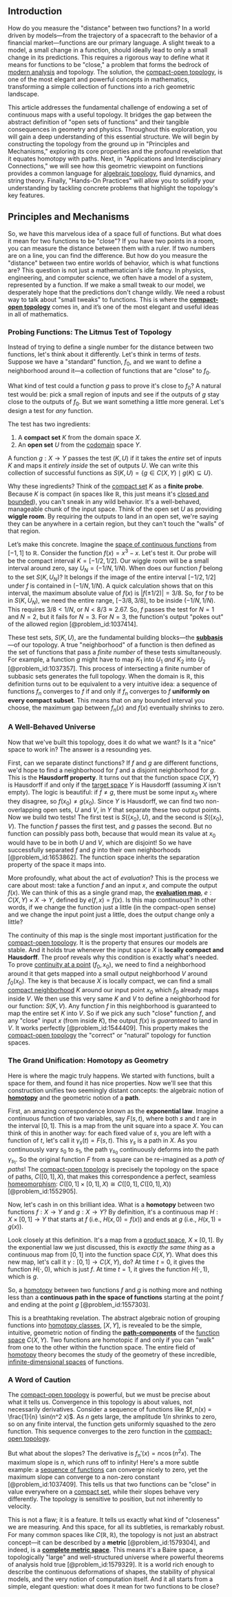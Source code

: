 ## Introduction
How do you measure the "distance" between two functions? In a world driven by models—from the trajectory of a spacecraft to the behavior of a financial market—functions are our primary language. A slight tweak to a model, a small change in a function, should ideally lead to only a small change in its predictions. This requires a rigorous way to define what it means for functions to be "close," a problem that forms the bedrock of [modern analysis](@article_id:145754) and topology. The solution, the [compact-open topology](@article_id:153382), is one of the most elegant and powerful concepts in mathematics, transforming a simple collection of functions into a rich geometric landscape.

This article addresses the fundamental challenge of endowing a set of continuous maps with a useful topology. It bridges the gap between the abstract definition of "open sets of functions" and their tangible consequences in geometry and physics. Throughout this exploration, you will gain a deep understanding of this essential structure. We will begin by constructing the topology from the ground up in "Principles and Mechanisms," exploring its core properties and the profound revelation that it equates homotopy with paths. Next, in "Applications and Interdisciplinary Connections," we will see how this geometric viewpoint on functions provides a common language for [algebraic topology](@article_id:137698), fluid dynamics, and string theory. Finally, "Hands-On Practices" will allow you to solidify your understanding by tackling concrete problems that highlight the topology's key features.

## Principles and Mechanisms

So, we have this marvelous idea of a space full of functions. But what does it mean for two functions to be "close"? If you have two points in a room, you can measure the distance between them with a ruler. If two numbers are on a line, you can find the difference. But how do you measure the "distance" between two entire worlds of behavior, which is what functions are? This question is not just a mathematician's idle fancy. In physics, engineering, and computer science, we often have a model of a system, represented by a function. If we make a small tweak to our model, we desperately hope that the predictions don't change wildly. We need a robust way to talk about "small tweaks" to functions. This is where the **[compact-open topology](@article_id:153382)** comes in, and it’s one of the most elegant and useful ideas in all of mathematics.

### Probing Functions: The Litmus Test of Topology

Instead of trying to define a single number for the distance between two functions, let's think about it differently. Let's think in terms of *tests*. Suppose we have a "standard" function, $f_0$, and we want to define a neighborhood around it—a collection of functions that are "close" to $f_0$.

What kind of test could a function $g$ pass to prove it's close to $f_0$? A natural test would be: pick a small region of inputs and see if the outputs of $g$ stay close to the outputs of $f_0$. But we want something a little more general. Let's design a test for *any* function.

The test has two ingredients:

1.  A **compact set** $K$ from the domain space $X$.
2.  An **open set** $U$ from the [codomain](@article_id:138842) space $Y$.

A function $g: X \to Y$ passes the test $(K, U)$ if it takes the *entire* set of inputs $K$ and maps it *entirely inside* the set of outputs $U$. We can write this collection of successful functions as $S(K, U) = \{ g \in C(X, Y) \mid g(K) \subseteq U \}$.

Why these ingredients? Think of the [compact set](@article_id:136463) $K$ as a **finite probe**. Because $K$ is compact (in spaces like $\mathbb{R}$, this just means it's [closed and bounded](@article_id:140304)), you can't sneak in any wild behavior. It's a well-behaved, manageable chunk of the input space. Think of the open set $U$ as providing **wiggle room**. By requiring the outputs to land in an open set, we're saying they can be anywhere in a certain region, but they can't touch the "walls" of that region.

Let’s make this concrete. Imagine the [space of continuous functions](@article_id:149901) from $[-1, 1]$ to $\mathbb{R}$. Consider the function $f(x) = x^3 - x$. Let's test it. Our probe will be the compact interval $K = [-1/2, 1/2]$. Our wiggle room will be a small interval around zero, say $U_N = (-1/N, 1/N)$. When does our function $f$ belong to the set $S(K, U_N)$? It belongs if the image of the entire interval $[-1/2, 1/2]$ under $f$ is contained in $(-1/N, 1/N)$. A quick calculation shows that on this interval, the maximum absolute value of $f(x)$ is $|f(\pm 1/2)| = 3/8$. So, for $f$ to be in $S(K, U_N)$, we need the entire range, $[ -3/8, 3/8 ]$, to be inside $(-1/N, 1/N)$. This requires $3/8 < 1/N$, or $N < 8/3 \approx 2.67$. So, $f$ passes the test for $N=1$ and $N=2$, but it fails for $N=3$. For $N=3$, the function's output "pokes out" of the allowed region [@problem_id:1037414].

These test sets, $S(K, U)$, are the fundamental building blocks—the **[subbasis](@article_id:151143)**—of our topology. A true "neighborhood" of a function is then defined as the set of functions that pass a *finite number* of these tests simultaneously. For example, a function $g$ might have to map $K_1$ into $U_1$ *and* $K_2$ into $U_2$ [@problem_id:1037357]. This process of intersecting a finite number of subbasic sets generates the full topology. When the domain is $\mathbb{R}$, this definition turns out to be equivalent to a very intuitive idea: a sequence of functions $f_n$ converges to $f$ if and only if $f_n$ converges to $f$ **uniformly on every compact subset**. This means that on any bounded interval you choose, the maximum gap between $f_n(x)$ and $f(x)$ eventually shrinks to zero.

### A Well-Behaved Universe

Now that we've built this topology, does it do what we want? Is it a "nice" space to work in? The answer is a resounding yes.

First, can we separate distinct functions? If $f$ and $g$ are different functions, we'd hope to find a neighborhood for $f$ and a disjoint neighborhood for $g$. This is the **Hausdorff property**. It turns out that the function space $C(X,Y)$ is Hausdorff if and only if the [target space](@article_id:142686) $Y$ is Hausdorff (assuming $X$ isn't empty). The logic is beautiful: if $f \neq g$, there must be some input $x_0$ where they disagree, so $f(x_0) \neq g(x_0)$. Since $Y$ is Hausdorff, we can find two non-overlapping open sets, $U$ and $V$, in $Y$ that separate these two output points. Now we build two tests! The first test is $S(\{x_0\}, U)$, and the second is $S(\{x_0\}, V)$. The function $f$ passes the first test, and $g$ passes the second. But no function can possibly pass both, because that would mean its value at $x_0$ would have to be in both $U$ and $V$, which are disjoint! So we have successfully separated $f$ and $g$ into their own neighborhoods [@problem_id:1653862]. The function space inherits the separation property of the space it maps into.

More profoundly, what about the act of *evaluation*? This is the process we care about most: take a function $f$ and an input $x$, and compute the output $f(x)$. We can think of this as a single grand map, the **[evaluation map](@article_id:149280)**, $e: C(X, Y) \times X \to Y$, defined by $e(f, x) = f(x)$. Is this map continuous? In other words, if we change the function just a little (in the compact-open sense) and we change the input point just a little, does the output change only a little?

The continuity of this map is the single most important justification for the [compact-open topology](@article_id:153382). It is the property that ensures our models are stable. And it holds true whenever the input space $X$ is **locally compact and Hausdorff**. The proof reveals why this condition is exactly what's needed. To prove [continuity at a point](@article_id:147946) $(f_0, x_0)$, we need to find a neighborhood around it that gets mapped into a small output neighborhood $V$ around $f_0(x_0)$. The key is that because $X$ is locally compact, we can find a small [compact neighborhood](@article_id:268564) $K$ around our input point $x_0$ which $f_0$ already maps inside $V$. We then use this very same $K$ and $V$ to define a neighborhood for our function: $S(K,V)$. Any function $f$ in this neighborhood is guaranteed to map the entire set $K$ into $V$. So if we pick any such "close" function $f$, and any "close" input $x$ (from inside $K$), the output $f(x)$ is *guaranteed* to land in $V$. It works perfectly [@problem_id:1544409]. This property makes the [compact-open topology](@article_id:153382) the "correct" or "natural" topology for function spaces.

### The Grand Unification: Homotopy as Geometry

Here is where the magic truly happens. We started with functions, built a space for them, and found it has nice properties. Now we'll see that this construction unifies two seemingly distant concepts: the algebraic notion of **[homotopy](@article_id:138772)** and the geometric notion of a **path**.

First, an amazing correspondence known as the **exponential law**. Imagine a continuous function of two variables, say $F(s,t)$, where both $s$ and $t$ are in the interval $[0,1]$. This is a map from the unit square into a space $X$. You can think of this in another way: for each fixed value of $s$, you are left with a function of $t$, let's call it $\gamma_s(t) = F(s,t)$. This $\gamma_s$ is a path in $X$. As you continuously vary $s_0$ to $s_1$, the path $\gamma_{s_0}$ continuously deforms into the path $\gamma_{s_1}$. So the original function $F$ from a square can be re-imagined as a *path of paths*! The [compact-open topology](@article_id:153382) is precisely the topology on the space of paths, $C([0,1], X)$, that makes this correspondence a perfect, seamless [homeomorphism](@article_id:146439): $C([0,1] \times [0,1], X) \cong C([0,1], C([0,1], X))$ [@problem_id:1552905].

Now, let's cash in on this brilliant idea. What is a **homotopy** between two functions $f: X \to Y$ and $g: X \to Y$? By definition, it's a continuous map $H: X \times [0,1] \to Y$ that starts at $f$ (i.e., $H(x, 0) = f(x)$) and ends at $g$ (i.e., $H(x, 1) = g(x)$).

Look closely at this definition. It's a map from a [product space](@article_id:151039), $X \times [0,1]$. By the exponential law we just discussed, this is *exactly the same thing* as a continuous map from $[0,1]$ into the function space $C(X,Y)$. What does this new map, let's call it $\gamma: [0,1] \to C(X,Y)$, do? At time $t=0$, it gives the function $H(\cdot, 0)$, which is just $f$. At time $t=1$, it gives the function $H(\cdot, 1)$, which is $g$.

So, a [homotopy](@article_id:138772) between two functions $f$ and $g$ is nothing more and nothing less than a **continuous path in the space of functions** starting at the point $f$ and ending at the point $g$ [@problem_id:1557303].

This is a breathtaking revelation. The abstract algebraic notion of grouping functions into [homotopy classes](@article_id:148871), $[X,Y]$, is revealed to be the simple, intuitive, geometric notion of finding the **[path-components](@article_id:145211)** of the [function space](@article_id:136396) $C(X,Y)$. Two functions are homotopic if and only if you can "walk" from one to the other within the function space. The entire field of [homotopy](@article_id:138772) theory becomes the study of the geometry of these incredible, [infinite-dimensional spaces](@article_id:140774) of functions.

### A Word of Caution

The [compact-open topology](@article_id:153382) is powerful, but we must be precise about what it tells us. Convergence in this topology is about values, not necessarily derivatives. Consider a sequence of functions like $f_n(x) = \frac{1}{n} \sin(n^2 x)$. As $n$ gets large, the amplitude $1/n$ shrinks to zero, so on any finite interval, the function gets uniformly squashed to the zero function. This sequence converges to the zero function in the [compact-open topology](@article_id:153382).

But what about the slopes? The derivative is $f_n'(x) = n \cos(n^2 x)$. The maximum slope is $n$, which runs off to infinity! Here's a more subtle example: a [sequence of functions](@article_id:144381) can converge nicely to zero, yet the maximum slope can converge to a non-zero constant [@problem_id:1037409]. This tells us that two functions can be "close" in value everywhere on a [compact set](@article_id:136463), while their slopes behave very differently. The topology is sensitive to position, but not inherently to velocity.

This is not a flaw; it is a feature. It tells us exactly what kind of "closeness" we are measuring. And this space, for all its subtleties, is remarkably robust. For many common spaces like $C(\mathbb{R}, \mathbb{R})$, the topology is not just an abstract concept—it can be described by a **metric** [@problem_id:1579304], and indeed, is a **[complete metric space](@article_id:139271)**. This means it's a Baire space, a topologically "large" and well-structured universe where powerful theorems of analysis hold true [@problem_id:1579329]. It is a world rich enough to describe the continuous deformations of shapes, the stability of physical models, and the very notion of computation itself. And it all starts from a simple, elegant question: what does it mean for two functions to be close?